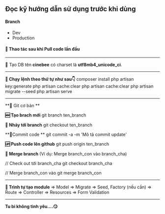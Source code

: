 ## Đọc kỹ hướng dẫn sử dụng trước khi dùng

#### Branch

-   Dev
-   Production

#### 🚨 Thao tác sau khi Pull code lần đầu

---

💾 Tạo DB tên **cinebee** có charset là **utf8mb4_unicode_ci**.

---

**🚧 Chạy lệnh theo thứ tự như sau👇**
composer install
php artisan key:generate
php artisan cache:clear
php artisan cache:clear
php artisan migrate --seed
php artisan serve

---

**🐙 Git cơ bản **

**🆕 Tạo brach mới**
git branch ten_branch

**🏃 Nhảy tới branch**
git checkout ten_branch

**📎Commit code **
git commit -a -m 'Mô tả commit update'

**🆙 Push code lên github**
git push origin ten_branch

**🧩 Merge branch**
(Ví dụ: Merge branch_con vào branch_cha)

// Check out tới branch_cha
git checkout branch_cha

// Merge branch_con vào
git merge branch_con

---

**🐾 Trình tự tạo module**
=> Model
=> Migrate
=> Seed, Factory (nếu cần)
=> Route
=> Controller
=> Resources
=> Form Validation

---

**Tu bi không tình yêu....😏**
